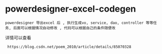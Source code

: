 # powerdesigner-excel-codegen

````
powerdesigner 导出excel 后 , 执行生成vo, service, dao, controller 等等任务, 后面可以根据情况自动修改 , 代码可以根据自己的条件随便改
``````

详情可以查看
``````
 https://blog.csdn.net/poem_2010/article/details/85070328
``````